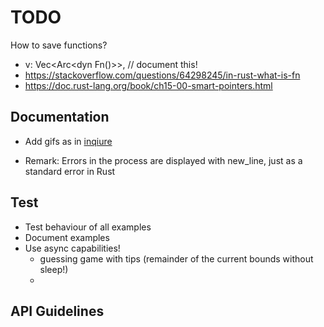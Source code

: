 # TODO

How to save functions?

- v: Vec<Arc<dyn Fn()>>, // document this!
- https://stackoverflow.com/questions/64298245/in-rust-what-is-fn
- https://doc.rust-lang.org/book/ch15-00-smart-pointers.html

## Documentation

- Add gifs as in [inqiure](https://crates.io/crates/inquire)

- Remark: Errors in the process are displayed with new_line, just as a standard error in Rust

## Test

- Test behaviour of all examples
- Document examples
- Use async capabilities!
  - guessing game with tips (remainder of the current bounds without sleep!)
  - 

## API Guidelines

